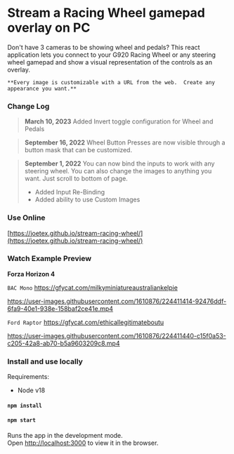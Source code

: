 # Stream a Racing Wheel gamepad overlay on PC

Don't have 3 cameras to be showing wheel and pedals? This react application lets you connect to your G920 Racing Wheel or any steering wheel gamepad and show a visual representation of the controls as an overlay.

`**Every image is customizable with a URL from the web.  Create any appearance you want.**`

### Change Log
>**March 10, 2023**
>Added Invert toggle configuration for Wheel and Pedals

>**September 16, 2022**
>Wheel Button Presses are now visible through a button mask that can be customized.

>**September 1, 2022**
>You can now bind the inputs to work with any steering wheel.  You can also change the images to anything you want. Just scroll to bottom of page.
>- Added Input Re-Binding
>- Added ability to use Custom Images

### Use Online

[https://joetex.github.io/stream-racing-wheel/](https://joetex.github.io/stream-racing-wheel/)

### Watch Example Preview

**Forza Horizon 4**

`BAC Mono` https://gfycat.com/milkyminiatureaustraliankelpie

https://user-images.githubusercontent.com/1610876/224411414-92476ddf-6fa9-40e1-938e-158baf2ce41e.mp4


`Ford Raptor` https://gfycat.com/ethicallegitimateboutu

https://user-images.githubusercontent.com/1610876/224411440-c15f0a53-c205-42a8-ab70-b5a9603209c8.mp4




### Install and use locally

Requirements:
- Node v18

#### `npm install`

#### `npm start`

Runs the app in the development mode.<br />
Open [http://localhost:3000](http://localhost:3000) to view it in the browser.
